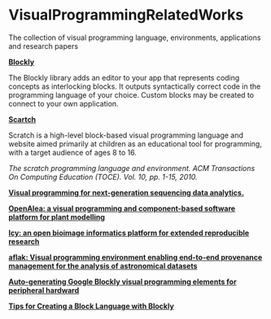 # VisualProgrammingRelatedWorks
The collection of visual programming language, environments, applications and research papers

**[Blockly](https://developers.google.com/blockly)**

The Blockly library adds an editor to your app that represents coding concepts as interlocking blocks. It outputs syntactically correct code in the programming language of your choice. Custom blocks may be created to connect to your own application.


**[Scartch](https://scratch.mit.edu/)**

Scratch is a high-level block-based visual programming language and website aimed primarily at children as an educational tool for programming, with a target audience of ages 8 to 16. 

*The scratch programming language and environment. ACM Transactions On Computing Education (TOCE). Vol. 10, pp. 1-15, 2010.*

**[Visual programming for next-generation sequencing data analytics.](https://biodatamining.biomedcentral.com/articles/10.1186/s13040-016-0095-3)**

**[OpenAlea: a visual programming and component-based software platform for plant modelling](https://pubmed.ncbi.nlm.nih.gov/32688829/)**

**[Icy: an open bioimage informatics platform for extended reproducible research](https://www.nature.com/articles/nmeth.2075)**

**[aflak: Visual programming environment enabling end-to-end provenance management for the analysis of astronomical datasets](https://www.sciencedirect.com/science/article/pii/S2468502X19300154)**

**[Auto-generating Google Blockly visual programming elements for peripheral hardward](https://ieeexplore.ieee.org/abstract/document/7311975)**

**[Tips for Creating a Block Language with Blockly](https://developers.google.com/blockly/publications/papers/TipsForCreatingABlockLanguage.pdf)**


